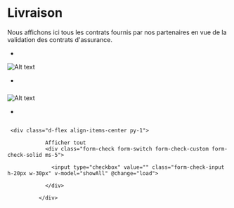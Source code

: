# Livraison

Nous affichons ici tous les contrats fournis par nos partenaires en vue de la validation des contrats d'assurance.

*

![Alt text](/public/livraison.png)

*
###


![Alt text](/public/afficher_livraison.png)

*

```template

 <div class="d-flex align-items-center py-1">

            Afficher tout
            <div class="form-check form-switch form-check-custom form-check-solid ms-5">

              <input type="checkbox" value="" class="form-check-input h-20px w-30px" v-model="showAll" @change="load">

            </div>

          </div>


```